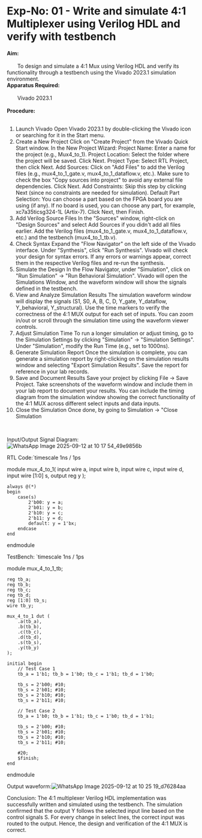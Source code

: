 # Exp-No: 01 - Write and simulate 4:1 Multiplexer using Verilog HDL and verify with testbench 


**Aim:** <br>
<br>
&emsp;&emsp;To design and simulate a 4:1 Mux using Verilog HDL and verify its functionality through a testbench using the Vivado 2023.1 simulation environment. 
<br>
**Apparatus Required:** <br>
<br>
&emsp;&emsp;Vivado 2023.1<br>
<br>
**Procedure:** <br>
<br>
1. Launch Vivado Open Vivado 2023.1 by double-clicking the Vivado icon or searching for it in the Start menu.<br>
2. Create a New Project Click on "Create Project" from the Vivado Quick Start window. In the New Project Wizard: Project Name: Enter a name for the project (e.g., Mux4_to_1). Project Location: Select the folder where the project will be saved. Click Next. Project Type: Select RTL Project, then click Next. Add Sources: Click on "Add Files" to add the Verilog files (e.g., mux4_to_1_gate.v, mux4_to_1_dataflow.v, etc.). Make sure to check the box "Copy sources into project" to avoid any external file dependencies. Click Next. Add Constraints: Skip this step by clicking Next (since no constraints are needed for simulation).
Default Part Selection: You can choose a part based on the FPGA board you are using (if any). If no board is used, you can choose any part, for example, xc7a35ticsg324-1L (Artix-7). Click Next, then Finish.<br>
3. Add Verilog Source Files In the "Sources" window, right-click on "Design Sources" and select Add Sources if you didn't add all files earlier. Add the Verilog files (mux4_to_1_gate.v, mux4_to_1_dataflow.v, etc.) and the testbench (mux4_to_1_tb.v).<br>
4. Check Syntax Expand the "Flow Navigator" on the left side of the Vivado interface. Under "Synthesis", click "Run Synthesis". Vivado will check your design for syntax errors. If any errors or warnings appear, correct them in the respective Verilog files and re-run the synthesis.<br>
5. Simulate the Design In the Flow Navigator, under "Simulation", click on "Run Simulation" → "Run Behavioral Simulation". Vivado will open the Simulations Window, and the waveform window will show the signals defined in the testbench.<br>
6. View and Analyze Simulation Results The simulation waveform window will display the signals (S1, S0, A, B, C, D, Y_gate, Y_dataflow, Y_behavioral, Y_structural). Use the time markers to verify the correctness of the 4:1 MUX output for each set of inputs. You can zoom in/out or scroll through the simulation time using the waveform viewer controls.<br>
7. Adjust Simulation Time To run a longer simulation or adjust timing, go to the Simulation Settings by clicking "Simulation" → "Simulation Settings".
Under "Simulation", modify the Run Time (e.g., set to 1000ns).<br>
8. Generate Simulation Report Once the simulation is complete, you can generate a simulation report by right-clicking on the simulation results window and selecting "Export Simulation Results". Save the report for reference in your lab records.<br>
9. Save and Document Results Save your project by clicking File → Save Project. Take screenshots of the waveform window and include them in your lab report to document your results. You can include the timing diagram from the simulation window showing the correct functionality of the 4:1 MUX across different select inputs and data inputs.<br>
10. Close the Simulation Once done, by going to Simulation → "Close Simulation<br>
<br>

Input/Output Signal Diagram:![WhatsApp Image 2025-09-12 at 10 17 54_49e9856b](https://github.com/user-attachments/assets/c1d14ab7-9a62-46da-b32c-37e9a094363e)



RTL Code:`timescale 1ns / 1ps

module mux_4_to_1(
    input wire a,
    input wire b,
    input wire c,
    input wire d,
    input wire [1:0] s,
    output reg y
    );

    always @(*)
    begin
        case(s)
            2'b00: y = a;
            2'b01: y = b;
            2'b10: y = c;
            2'b11: y = d;
            default: y = 1'bx;
        endcase
    end

endmodule


TestBench:
`timescale 1ns / 1ps

module mux_4_to_1_tb;

    reg tb_a;
    reg tb_b;
    reg tb_c;
    reg tb_d;
    reg [1:0] tb_s;
    wire tb_y;

    mux_4_to_1 dut (
        .a(tb_a),
        .b(tb_b),
        .c(tb_c),
        .d(tb_d),
        .s(tb_s),
        .y(tb_y)
    );

    initial begin
        // Test Case 1
        tb_a = 1'b1; tb_b = 1'b0; tb_c = 1'b1; tb_d = 1'b0;
        
        tb_s = 2'b00; #10;
        tb_s = 2'b01; #10;
        tb_s = 2'b10; #10;
        tb_s = 2'b11; #10;

        // Test Case 2
        tb_a = 1'b0; tb_b = 1'b1; tb_c = 1'b0; tb_d = 1'b1;

        tb_s = 2'b00; #10;
        tb_s = 2'b01; #10;
        tb_s = 2'b10; #10;
        tb_s = 2'b11; #10;
        
        #20;
        $finish;
    end

endmodule


Output waveform:![WhatsApp Image 2025-09-12 at 10 25 19_d76284aa](https://github.com/user-attachments/assets/6408a98b-5847-4960-8d6e-f349ea26c082)




Conclusion:
The 4:1 multiplexer Verilog HDL implementation was successfully written and simulated using the testbench.
The simulation confirmed that the output Y follows the selected input line based on the control signals S.
For every change in select lines, the correct input was routed to the output.
Hence, the design and verification of the 4:1 MUX is correct.






  
